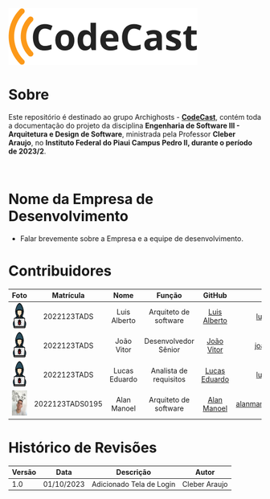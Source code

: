 <img src="./img/LogoCodeCast.png">

# Sobre

Este repositório é destinado ao grupo Archighosts - [**CodeCast**](https://github.com/luisalberto002/codecast), contém toda a documentação do   projeto da disciplina **Engenharia de Software III - Arquitetura e Design de Software**, ministrada pela Professor **Cleber Araujo**, no **Instituto Federal do Piaui Campus Pedro II, durante o período de 2023/2**.

<br />

# Nome da Empresa de Desenvolvimento 
- Falar brevemente sobre a Empresa e a equipe de desenvolvimento. 

# Contribuidores

|Foto | Matrícula | Nome | Função|  GitHub | E-mail|
|:--:|:--:|:--:|:--:|:--:|:--:|
|<img src="./img/1320457.png" width="50" height="50">| 2022123TADS | Luis Alberto | Arquiteto de software | [Luis Alberto](https://github.com/luisalberto002)|luis@gmail.com|
|<img src="./img/1320457.png" width="50" height="50">| 2022123TADS | João Vitor | Desenvolvedor Sênior | [João Vitor](https://github.com/vitor-Silva27)| joao@gmail.com |
|<img src="./img/1320457.png" width="50" height="50">| 2022123TADS | Lucas Eduardo | Analista de requisitos | [Lucas Eduardo](https://github.com/luisalberto002)|luis@gmail.com|
|<img src="./img/FotoAlan.jpeg" width="50" height="50">| 2022123TADS0195 | Alan Manoel | Arquiteto de software | [Alan Manoel](https://github.com/AlanManoel)|alanmanoel517@gmail.com|


# Histórico de Revisões
|Versão | Data | Descrição | Autor | 
|-----|-----------|------|--------|
| 1.0  | 01/10/2023 | Adicionado Tela de Login| Cleber Araujo |
